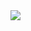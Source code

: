 <img src="https://capsule-render.vercel.app/api?type=wave&color=auto&height=300&section=header&text=Anti%20Devlop%20Lessangdon&fontSize=90" />
